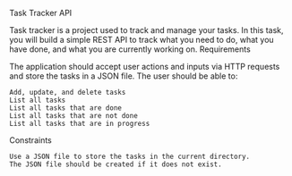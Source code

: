 Task Tracker API

Task tracker is a project used to track and manage your tasks. In this task, you will build a simple REST API to track what you need to do, what you have done, and what you are currently working on. 
Requirements

The application should accept user actions and inputs via HTTP requests and store the tasks in a JSON file. The user should be able to:

    Add, update, and delete tasks
    List all tasks
    List all tasks that are done
    List all tasks that are not done
    List all tasks that are in progress

Constraints

   
    Use a JSON file to store the tasks in the current directory.
    The JSON file should be created if it does not exist.
 
